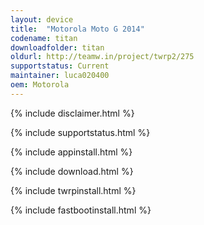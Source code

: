 ```yaml
---
layout: device
title:  "Motorola Moto G 2014"
codename: titan
downloadfolder: titan
oldurl: http://teamw.in/project/twrp2/275
supportstatus: Current
maintainer: luca020400
oem: Motorola
---
```


{% include disclaimer.html %}

{% include supportstatus.html %}

{% include appinstall.html %}

{% include download.html %}

{% include twrpinstall.html %}

{% include fastbootinstall.html %}